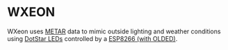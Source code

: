 # WXEON

WXeon uses [METAR](https://en.wikipedia.org/wiki/METAR) data to mimic outside lighting and weather conditions using [DotStar LEDs](https://learn.adafruit.com/adafruit-dotstar-leds/arduino-library-installation) controlled by a [ESP8266 (with OLDED)](https://github.com/ThingPulse/esp8266-oled-ssd1306).